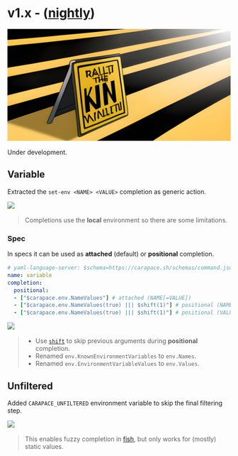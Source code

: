 # v1.x - ([nightly](../install/selfupdate.md))

![](./v1.x/banner.png)

Under development.

## Variable

Extracted the `set-env <NAME> <VALUE>` completion as generic action.

![](./v1.x/env.cast)

> Completions use the **local** environment so there are some limitations.

### Spec

In specs it can be used as **attached** (default) or **positional** completion.

```yaml
# yaml-language-server: $schema=https://carapace.sh/schemas/command.json
name: variable
completion:
  positional:
  - ["$carapace.env.NameValues"] # attached (NAME[=VALUE])
  - ["$carapace.env.NameValues(true) ||| $shift(1)"] # positional (NAME)
  - ["$carapace.env.NameValues(true) ||| $shift(1)"] # positional (VALUE)
```

![](./v1.x/env-spec.cast)

> - Use [`shift`] to skip previous arguments during **positional** completion.
> - Renamed `env.KnownEnvironmentVariables` to `env.Names`.
> - Renamed `env.EnvironmentVariableValues` to `env.Values`.

[`shift`]:https://carapace-sh.github.io/carapace-spec/carapace-spec/macros/modifier.html#shift

## Unfiltered

Added `CARAPACE_UNFILTERED` environment variable to skip the final filtering step.

![](./v1.x/unfiltered.cast)

> This enables fuzzy completion in [fish], but only works for (mostly) static values.

[fish]:https://fishshell.com/
